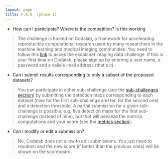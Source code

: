 ```yaml
---
layout: page
title: F.A.Q  (phase 1)
---
```


* How can I participate? Where is the competition? Is this working
> The challenge is hosted on Codalab, a framework for accelerating reproducible computational research used by many researchers in the machine learning and medical imaging communities. You need to follow this [link](https://competitions.codalab.org/competitions/22836) to acces the exoplanet imaging data challenge. If this is your first time on Codalab, please sign up by entering a user name, a password and a valid e-mail address (that's it).  

* Can I submit results corresponding to only a subset of the proposed datasets?
> You can participate in either sub-challenge (see the [sub-challenges section](https://exoplanet-imaging-challenge.github.io/subchallenges)) by submitting the detection maps corresponding to each dataset (nine for the first sub-challenge and ten for the second one) and a detection threshold. A partial submission for a given sub-challenge is possible, e.g. five detection maps for the first sub-challenge (instead of nine), but that will penalize the metrics computations and your score (see the [metrics section](https://exoplanet-imaging-challenge.github.io/metrics)). 

* Can I modify or edit a submission?
> No, Codalab does not allow to edit submissions. You just need to resubmit and the new score (if better than the previous ones) will be shown on the scoreboard.   

